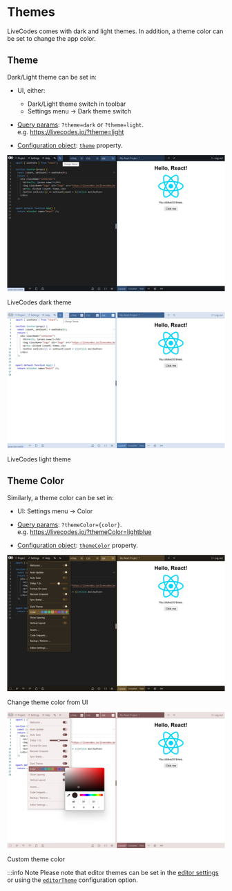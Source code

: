 # Themes

LiveCodes comes with dark and light themes. In addition, a theme color can be set to change the app color.

## Theme

Dark/Light theme can be set in:

- UI, either:

  - Dark/Light theme switch in toolbar
  - Settings menu → Dark theme switch

- [Query params](../configuration/query-params.md): `?theme=dark` or `?theme=light`.  
  e.g. https://livecodes.io/?theme=light

- [Configuration object](../configuration/configuration-object.md): [`theme`](../configuration/configuration-object.md#theme) property.

![LiveCodes dark theme](../../static/img/screenshots/themes-1.jpg)

<div className="caption">LiveCodes dark theme</div>

![LiveCodes light theme](../../static/img/screenshots/themes-2.jpg)

<div className="caption">LiveCodes light theme</div>

## Theme Color

Similarly, a theme color can be set in:

- UI: Settings menu → Color

- [Query params](../configuration/query-params.md): `?themeColor={color}`.  
  e.g. https://livecodes.io/?themeColor=lightblue

- [Configuration object](../configuration/configuration-object.md): [`themeColor`](../configuration/configuration-object.md#themecolor) property.

![LiveCodes alternate theme color](../../static/img/screenshots/themes-3.jpg)

<div className="caption">Change theme color from UI</div>

![LiveCodes custom theme color](../../static/img/screenshots/themes-4.jpg)

<div className="caption">Custom theme color</div>

:::info Note
Please note that editor themes can be set in the [editor settings](./editor-settings.md) or using the [`editorTheme`](../configuration/configuration-object.md#editortheme) configuration option.
